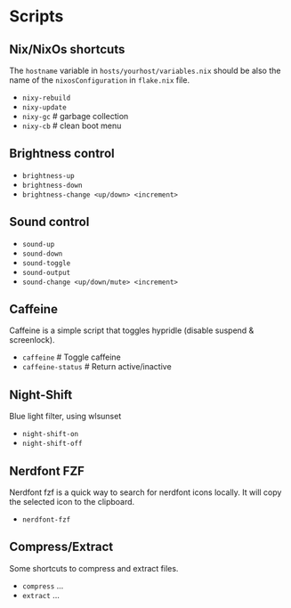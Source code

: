 # Scripts

## Nix/NixOs shortcuts

The `hostname` variable in `hosts/yourhost/variables.nix` should be also the name of the `nixosConfiguration` in `flake.nix` file.

- `nixy-rebuild`
- `nixy-update`
- `nixy-gc` # garbage collection
- `nixy-cb` # clean boot menu

## Brightness control

- `brightness-up`
- `brightness-down`
- `brightness-change <up/down> <increment>`

## Sound control

- `sound-up`
- `sound-down`
- `sound-toggle`
- `sound-output`
- `sound-change <up/down/mute> <increment>`

## Caffeine

Caffeine is a simple script that toggles hypridle (disable suspend & screenlock).

- `caffeine` # Toggle caffeine
- `caffeine-status` # Return active/inactive

## Night-Shift

Blue light filter, using wlsunset

- `night-shift-on`
- `night-shift-off`

## Nerdfont FZF

Nerdfont fzf is a quick way to search for nerdfont icons locally.
It will copy the selected icon to the clipboard.

- `nerdfont-fzf`

## Compress/Extract

Some shortcuts to compress and extract files.

- `compress` ...
- `extract` ...
